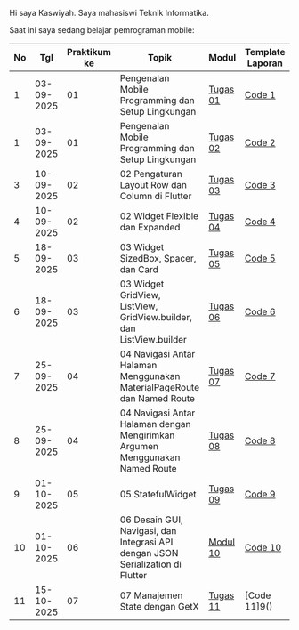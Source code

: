 Hi saya Kaswiyah. 
Saya mahasiswi Teknik Informatika.

Saat ini saya sedang belajar pemrograman mobile:

| No  | Tgl  | Praktikum ke  | Topik  | Modul | Template Laporan |
| ------------ | ------------ | ------------ | ------------ | ------------ | ------------ | 
|  1 | 03-09-2025  | 01  | Pengenalan Mobile Programming dan Setup Lingkungan  | [Tugas 01](https://drive.google.com/file/d/1gkSyEsTfNp9OPXxcjoRGD5ERcOQTJzjX/view?usp=drive_link) |[Code 1](https://github.com/kaswiyah25/Pengenalan-Mobile-Programming-dan-Setup-Lingkungan)
|  1 | 03-09-2025  | 01  | Pengenalan Mobile Programming dan Setup Lingkungan  | [Tugas 02](https://drive.google.com/file/d/1tv3RoHt-JgEK1CeAdiYun43wsrSzGq7F/view?usp=drive_link) |[Code 2](https://github.com/kaswiyah25/Widget-Row-dan-Column)
| 3 |	10-09-2025 | 02	| 02	Pengaturan Layout Row dan Column di Flutter |	[Tugas 03](https://drive.google.com/file/d/1_lc4PsQIGMVyI0op2DEaCsp94dkZkPck/view?usp=drive_link) | [Code 3](https://github.com/kaswiyah25/Layout-Row-dan-Column-di-Flutter-)
| 4 |	10-09-2025 | 02 |	02	Widget Flexible dan Expanded	 | [Tugas 04](https://drive.google.com/file/d/1rrqFeN6FCupcyxpJKp1kDemrj27GXU7d/view?usp=drive_link) | [Code 4](https://github.com/kaswiyah25/Widget-Flexible-dan-Expanded-)
| 5	| 18-09-2025 | 03 |	03	Widget SizedBox, Spacer, dan Card |	[Tugas 05](https://drive.google.com/file/d/1ONtlGa0-KYBP1DkiOeWFvYZIxaXRk5yL/view?usp=drive_link) | [Code 5](https://github.com/kaswiyah25/Widget-GridView-ListView-GridView.builder-dan-ListView.builder-)
| 6 | 18-09-2025 | 03 |	03	Widget GridView, ListView, GridView.builder, dan ListView.builder |	[Tugas 06](https://drive.google.com/file/d/1-f3Q7xjumFxWN0w24-qeNsJaKUPXTLyI/view?usp=drive_link) | [Code 6](https://github.com/kaswiyah25/Widget-GridView-ListView-GridView.builder-dan-ListView.builder-)
| 7 |	25-09-2025 | 04 |	04	Navigasi Antar Halaman Menggunakan MaterialPageRoute dan Named Route |	[Tugas 07](https://drive.google.com/file/d/1Jrz_GQXMLNn7W_NvHIShl_KJhjuUVS-f/view?usp=drive_link) | [Code 7](https://github.com/kaswiyah25/Navigasi-Antar-Halaman-Menggunakan-MaterialPageRoute-dan-Named-Route)
| 8 |	25-09-2025 | 04 |	04	Navigasi Antar Halaman dengan Mengirimkan Argumen Menggunakan Named Route | [Tugas 08](https://drive.google.com/file/d/1QWguEIMTJXrmAnBMJ9fq1a6XWVSy-1Fv/view?usp=drive_link) | [Code 8](https://github.com/kaswiyah25/Navigasi-Antar-Halaman-dengan-Mengirimkan-Argumen-Menggunakan-Named-Route)
| 9 | 01-10-2025 |	05 |	05	StatefulWidget | 	[Tugas 09](https://drive.google.com/file/d/1AUE472Cx5azT29rPzXZ6e_eaUPO_IMz7/view?usp=drive_link) | [Code 9](https://github.com/kaswiyah25/StatefulWidget-)
| 10 | 01-10-2025 |	06 |	06	Desain GUI, Navigasi, dan Integrasi API dengan JSON Serialization di Flutter |	[Modul 10](https://drive.google.com/file/d/1nf24J9BdPTsmLdKDdBPKSqlsmkJZ5JzC/view?usp=drive_link) | [Code 10](https://github.com/kaswiyah25/Desain-GUI-Navigasi-dan-Integrasi-API-dengan-JSON-Serialization-di-Flutter)
| 11 | 15-10-2025 |	07 |	07	Manajemen State dengan GetX	 | [Tugas 11](https://drive.google.com/file/d/1XZzMF_E9RXUL24bZcEknxsh6iltDKfZX/view?usp=drive_link) | [Code 11]9()
